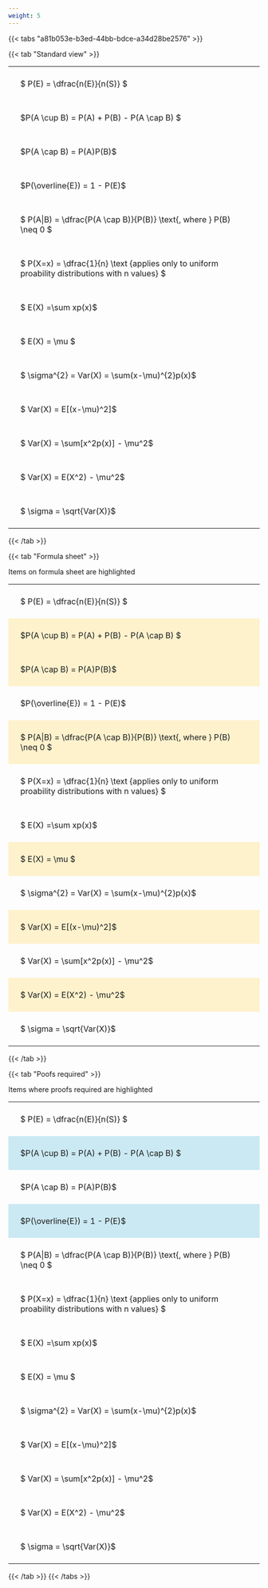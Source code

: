 ```yaml
---
weight: 5
---
```


{{< tabs "a81b053e-b3ed-44bb-bdce-a34d28be2576" >}}

{{< tab "Standard view" >}}

<style type="text/css">
#T_d7989 th.col_heading {
  text-align: left;
  font-size: 1em;
}
#T_d7989 td {
  text-align: left;
  font-size: 1em;
  padding: 1.5em;
}
</style>
<table id="T_d7989">
  <thead>
  </thead>
  <tbody>
    <tr>
      <td id="T_d7989_row0_col0" class="data row0 col0" >$ P(E) = \dfrac{n(E)}{n(S)} $</td>
    </tr>
    <tr>
      <td id="T_d7989_row1_col0" class="data row1 col0" >$P(A \cup B) = P(A) + P(B) - P(A \cap B) $</td>
    </tr>
    <tr>
      <td id="T_d7989_row2_col0" class="data row2 col0" >$P(A \cap B)  = P(A)P(B)$</td>
    </tr>
    <tr>
      <td id="T_d7989_row3_col0" class="data row3 col0" >$P(\overline{E}) = 1 - P(E)$</td>
    </tr>
    <tr>
      <td id="T_d7989_row4_col0" class="data row4 col0" >$ P(A|B) = \dfrac{P(A \cap B)}{P(B)} \text{, where } P(B) \neq 0 $</td>
    </tr>
    <tr>
      <td id="T_d7989_row5_col0" class="data row5 col0" >$ P(X=x) =  \dfrac{1}{n} 
\text {applies only to uniform proability distributions with n values} $</td>
    </tr>
    <tr>
      <td id="T_d7989_row6_col0" class="data row6 col0" >$ E(X) =\sum xp(x)$</td>
    </tr>
    <tr>
      <td id="T_d7989_row7_col0" class="data row7 col0" >$ E(X) = \mu $</td>
    </tr>
    <tr>
      <td id="T_d7989_row8_col0" class="data row8 col0" >$ \sigma^{2} = Var(X) = \sum(x-\mu)^{2}p(x)$</td>
    </tr>
    <tr>
      <td id="T_d7989_row9_col0" class="data row9 col0" >$ Var(X) = E[(x-\mu)^2]$</td>
    </tr>
    <tr>
      <td id="T_d7989_row10_col0" class="data row10 col0" >$ Var(X) = \sum[x^2p(x)] - \mu^2$</td>
    </tr>
    <tr>
      <td id="T_d7989_row11_col0" class="data row11 col0" >$ Var(X) = E(X^2) - \mu^2$</td>
    </tr>
    <tr>
      <td id="T_d7989_row12_col0" class="data row12 col0" >$ \sigma = \sqrt{Var(X)}$</td>
    </tr>
  </tbody>
</table>
{{< /tab >}}

{{< tab "Formula sheet" >}}

Items on formula sheet are highlighted 
<br>
<style type="text/css">
#T_8fd2f th.col_heading {
  text-align: left;
  font-size: 1em;
}
#T_8fd2f td {
  text-align: left;
  font-size: 1em;
  padding: 1.5em;
}
#T_8fd2f_row0_col0, #T_8fd2f_row3_col0, #T_8fd2f_row5_col0, #T_8fd2f_row6_col0, #T_8fd2f_row8_col0, #T_8fd2f_row10_col0, #T_8fd2f_row12_col0 {
  background-color: rgba(0,0,0,0);
}
#T_8fd2f_row1_col0, #T_8fd2f_row2_col0, #T_8fd2f_row4_col0, #T_8fd2f_row7_col0, #T_8fd2f_row9_col0, #T_8fd2f_row11_col0 {
  background-color: rgba(255,194,10, 0.2);
}
</style>
<table id="T_8fd2f">
  <thead>
  </thead>
  <tbody>
    <tr>
      <td id="T_8fd2f_row0_col0" class="data row0 col0" >$ P(E) = \dfrac{n(E)}{n(S)} $</td>
    </tr>
    <tr>
      <td id="T_8fd2f_row1_col0" class="data row1 col0" >$P(A \cup B) = P(A) + P(B) - P(A \cap B) $</td>
    </tr>
    <tr>
      <td id="T_8fd2f_row2_col0" class="data row2 col0" >$P(A \cap B)  = P(A)P(B)$</td>
    </tr>
    <tr>
      <td id="T_8fd2f_row3_col0" class="data row3 col0" >$P(\overline{E}) = 1 - P(E)$</td>
    </tr>
    <tr>
      <td id="T_8fd2f_row4_col0" class="data row4 col0" >$ P(A|B) = \dfrac{P(A \cap B)}{P(B)} \text{, where } P(B) \neq 0 $</td>
    </tr>
    <tr>
      <td id="T_8fd2f_row5_col0" class="data row5 col0" >$ P(X=x) =  \dfrac{1}{n} 
\text {applies only to uniform proability distributions with n values} $</td>
    </tr>
    <tr>
      <td id="T_8fd2f_row6_col0" class="data row6 col0" >$ E(X) =\sum xp(x)$</td>
    </tr>
    <tr>
      <td id="T_8fd2f_row7_col0" class="data row7 col0" >$ E(X) = \mu $</td>
    </tr>
    <tr>
      <td id="T_8fd2f_row8_col0" class="data row8 col0" >$ \sigma^{2} = Var(X) = \sum(x-\mu)^{2}p(x)$</td>
    </tr>
    <tr>
      <td id="T_8fd2f_row9_col0" class="data row9 col0" >$ Var(X) = E[(x-\mu)^2]$</td>
    </tr>
    <tr>
      <td id="T_8fd2f_row10_col0" class="data row10 col0" >$ Var(X) = \sum[x^2p(x)] - \mu^2$</td>
    </tr>
    <tr>
      <td id="T_8fd2f_row11_col0" class="data row11 col0" >$ Var(X) = E(X^2) - \mu^2$</td>
    </tr>
    <tr>
      <td id="T_8fd2f_row12_col0" class="data row12 col0" >$ \sigma = \sqrt{Var(X)}$</td>
    </tr>
  </tbody>
</table>
{{< /tab >}}

{{< tab "Poofs required" >}}

Items where proofs required are highlighted 
<br>
<style type="text/css">
#T_1950f th.col_heading {
  text-align: left;
  font-size: 1em;
}
#T_1950f td {
  text-align: left;
  font-size: 1em;
  padding: 1.5em;
}
#T_1950f_row0_col0, #T_1950f_row2_col0, #T_1950f_row4_col0, #T_1950f_row5_col0, #T_1950f_row6_col0, #T_1950f_row7_col0, #T_1950f_row8_col0, #T_1950f_row9_col0, #T_1950f_row10_col0, #T_1950f_row11_col0, #T_1950f_row12_col0 {
  background-color: rgba(0,0,0,0);
}
#T_1950f_row1_col0, #T_1950f_row3_col0 {
  background-color: rgba(0,150,200, 0.2);
}
</style>
<table id="T_1950f">
  <thead>
  </thead>
  <tbody>
    <tr>
      <td id="T_1950f_row0_col0" class="data row0 col0" >$ P(E) = \dfrac{n(E)}{n(S)} $</td>
    </tr>
    <tr>
      <td id="T_1950f_row1_col0" class="data row1 col0" >$P(A \cup B) = P(A) + P(B) - P(A \cap B) $</td>
    </tr>
    <tr>
      <td id="T_1950f_row2_col0" class="data row2 col0" >$P(A \cap B)  = P(A)P(B)$</td>
    </tr>
    <tr>
      <td id="T_1950f_row3_col0" class="data row3 col0" >$P(\overline{E}) = 1 - P(E)$</td>
    </tr>
    <tr>
      <td id="T_1950f_row4_col0" class="data row4 col0" >$ P(A|B) = \dfrac{P(A \cap B)}{P(B)} \text{, where } P(B) \neq 0 $</td>
    </tr>
    <tr>
      <td id="T_1950f_row5_col0" class="data row5 col0" >$ P(X=x) =  \dfrac{1}{n} 
\text {applies only to uniform proability distributions with n values} $</td>
    </tr>
    <tr>
      <td id="T_1950f_row6_col0" class="data row6 col0" >$ E(X) =\sum xp(x)$</td>
    </tr>
    <tr>
      <td id="T_1950f_row7_col0" class="data row7 col0" >$ E(X) = \mu $</td>
    </tr>
    <tr>
      <td id="T_1950f_row8_col0" class="data row8 col0" >$ \sigma^{2} = Var(X) = \sum(x-\mu)^{2}p(x)$</td>
    </tr>
    <tr>
      <td id="T_1950f_row9_col0" class="data row9 col0" >$ Var(X) = E[(x-\mu)^2]$</td>
    </tr>
    <tr>
      <td id="T_1950f_row10_col0" class="data row10 col0" >$ Var(X) = \sum[x^2p(x)] - \mu^2$</td>
    </tr>
    <tr>
      <td id="T_1950f_row11_col0" class="data row11 col0" >$ Var(X) = E(X^2) - \mu^2$</td>
    </tr>
    <tr>
      <td id="T_1950f_row12_col0" class="data row12 col0" >$ \sigma = \sqrt{Var(X)}$</td>
    </tr>
  </tbody>
</table>
{{< /tab >}}
{{< /tabs >}}
